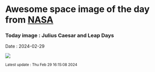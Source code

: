 
# Awesome space image of the day from [NASA](https://api.nasa.gov/)

### Today image : Julius Caesar and Leap Days
Date : 2024-02-29

![](https://apod.nasa.gov/apod/image/2402/CaesarCoin_Wikipedia_960.jpg)

<small>Latest update : Thu Feb 29 16:15:08 2024</small>
        